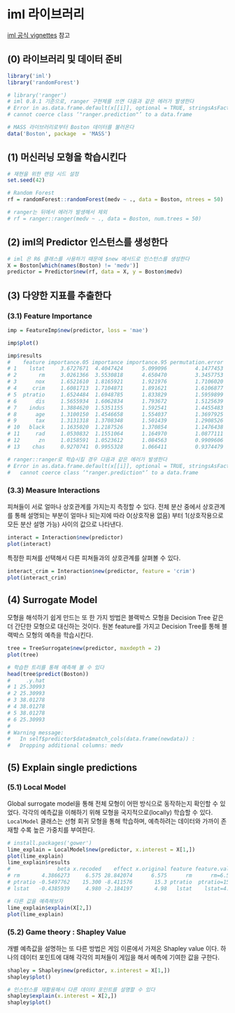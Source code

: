 # iml 라이브러리

[iml 공식 vignettes](https://cran.r-project.org/web/packages/iml/vignettes/intro.html) 참고

## (0) 라이브러리 및 데이터 준비

```r
library('iml')
library('randomForest')

# library('ranger')
# iml 0.8.1 기준으로, ranger 구현체를 쓰면 다음과 같은 에러가 발생한다
# Error in as.data.frame.default(x[[i]], optional = TRUE, stringsAsFactors = stringsAsFactors) :
# cannot coerce class ‘"ranger.prediction"’ to a data.frame

# MASS 라이브러리로부터 Boston 데이터를 불러온다
data('Boston', package  = 'MASS')
```

## (1) 머신러닝 모형을 학습시킨다

```r
# 재현을 위한 랜덤 시드 설정
set.seed(42)

# Random Forest
rf = randomForest::randomForest(medv ~ ., data = Boston, ntrees = 50)

# ranger는 뒤에서 에러가 발생해서 제외
# rf = ranger::ranger(medv ~ ., data = Boston, num.trees = 50)
```

## (2) iml의 Predictor 인스턴스를 생성한다

```r
# iml 은 R6 클래스를 사용하기 때문에 $new 메서드로 인스턴스를 생성한다
X = Boston[which(names(Boston) != 'medv')]
predictor = Predictor$new(rf, data = X, y = Boston$medv)
```

## (3) 다양한 지표를 추출한다

### (3.1) Feature Importance

```r
imp = FeatureImp$new(predictor, loss = 'mae')

imp$plot()

imp$results
#    feature importance.05 importance importance.95 permutation.error
# 1    lstat     3.6727671  4.4047424      5.099096         4.1477453
# 2       rm     3.0261366  3.5530818      4.650470         3.3457753
# 3      nox     1.6521610  1.8165921      1.921976         1.7106020
# 4     crim     1.6081713  1.7104871      1.891621         1.6106877
# 5  ptratio     1.6524484  1.6948785      1.833829         1.5959899
# 6      dis     1.5655934  1.6062834      1.793672         1.5125639
# 7    indus     1.3884620  1.5351155      1.592541         1.4455483
# 8      age     1.3100150  1.4546658      1.554037         1.3697925
# 9      tax     1.3131318  1.3708348      1.501439         1.2908526
# 10   black     1.1635020  1.2187526      1.370854         1.1476438
# 11     rad     1.0530832  1.1551064      1.164970         1.0877111
# 12      zn     1.0158591  1.0523612      1.084563         0.9909606
# 13    chas     0.9270741  0.9955328      1.066411         0.9374479

# ranger::ranger로 학습시킬 경우 다음과 같은 에러가 발생한다
# Error in as.data.frame.default(x[[i]], optional = TRUE, stringsAsFactors = stringsAsFactors) :
#   cannot coerce class ‘"ranger.prediction"’ to a data.frame
```

### (3.3) Measure Interactions

피쳐들이 서로 얼마나 상호관계를 가지는지 측정할 수 있다.
전체 분산 중에서 상호관계를 통해 설명되는 부분이 얼마나 되는지에 따라 0(상호작용 없음) 부터 1(상호작용으로 모든 분산 설명 가능) 사이의 값으로 나타낸다.

```r
interact = Interaction$new(predictor)
plot(interact)
```

특정한 피쳐를 선택해서 다른 피쳐들과의 상호관계를 살펴볼 수 있다.

```r
interact_crim = Interaction$new(predictor, feature = 'crim')
plot(interact_crim)
```

## (4) Surrogate Model

모형을 해석하기 쉽게 만드는 또 한 가지 방법은 블랙박스 모형을 Decision Tree 같은 더 간단한 모형으로 대신하는 것이다.
원본 feature를 가지고 Decision Tree를 통해 블랙박스 모형의 예측을 학습시킨다.

```r
tree = TreeSurrogate$new(predictor, maxdepth = 2)
plot(tree)

# 학습한 트리를 통해 예측해 볼 수 있다
head(tree$predict(Boston))
#     .y.hat
# 1 25.30993
# 2 25.30993
# 3 38.01278
# 4 38.01278
# 5 38.01278
# 6 25.30993
#
# Warning message:
#   In self$predictor$data$match_cols(data.frame(newdata)) :
#   Dropping additional columns: medv
```

## (5) Explain single predictions

### (5.1) Local Model

Global surrogate model을 통해 전체 모형이 어떤 방식으로 동작하는지 확인할 수 있었다.
각각의 예측값을 이해하기 위해 모형을 국지적으로(locally) 학습할 수 있다.
`LocalModel` 클래스는 선형 회귀 모형을 통해 학습하며, 예측하려는 데이터와 가까이 존재할 수록 높은 가중치를 부여한다.

```r
# install.packages('gower')
lime_explain = LocalModel$new(predictor, x.interest = X[1,])
plot(lime_explain)
lime_explain$results
#               beta x.recoded    effect x.original feature feature.value
# rm       4.3866273     6.575 28.842074      6.575      rm      rm=6.575
# ptratio -0.5497762    15.300 -8.411576       15.3 ptratio  ptratio=15.3
# lstat   -0.4385939     4.980 -2.184197       4.98   lstat    lstat=4.98

# 다른 값을 예측해보자
lime_explain$explain(X[2,])
plot(lime_explain)
```

### (5.2) Game theory : Shapley Value

개별 예측값을 설명하는 또 다른 방법은 게임 이론에서 가져온 Shapley value 이다.
하나의 데이터 포인트에 대해 각각의 피쳐들이 게임을 해서 예측에 기여한 값을 구한다.

```r
shapley = Shapley$new(predictor, x.interest = X[1,])
shapley$plot()

# 인스턴스를 재활용해서 다른 데이터 포인트를 설명할 수 있다
shapley$explain(x.interest = X[2,])
shapley$plot()
```
